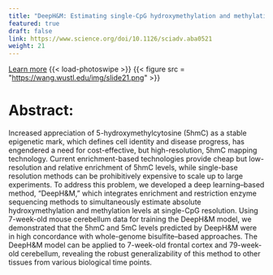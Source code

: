```yaml
---
title: "DeepH&M: Estimating single-CpG hydroxymethylation and methylation levels from enrichment and restriction enzyme sequencing methods"
featured: true
draft: false
link: https://www.science.org/doi/10.1126/sciadv.aba0521
weight: 21
---
```


[Learn more](https://www.science.org/doi/10.1126/sciadv.aba0521)
{{< load-photoswipe >}}
{{< figure src = "https://wang.wustl.edu/img/slide21.png" >}}

# Abstract:
Increased appreciation of 5-hydroxymethylcytosine (5hmC) as a stable epigenetic mark, which defines cell identity and disease progress, has engendered a need for cost-effective, but high-resolution, 5hmC mapping technology. Current enrichment-based technologies provide cheap but low-resolution and relative enrichment of 5hmC levels, while single-base resolution methods can be prohibitively expensive to scale up to large experiments. To address this problem, we developed a deep learning–based method, “DeepH&M,” which integrates enrichment and restriction enzyme sequencing methods to simultaneously estimate absolute hydroxymethylation and methylation levels at single-CpG resolution. Using 7-week-old mouse cerebellum data for training the DeepH&M model, we demonstrated that the 5hmC and 5mC levels predicted by DeepH&M were in high concordance with whole-genome bisulfite–based approaches. The DeepH&M model can be applied to 7-week-old frontal cortex and 79-week-old cerebellum, revealing the robust generalizability of this method to other tissues from various biological time points.
